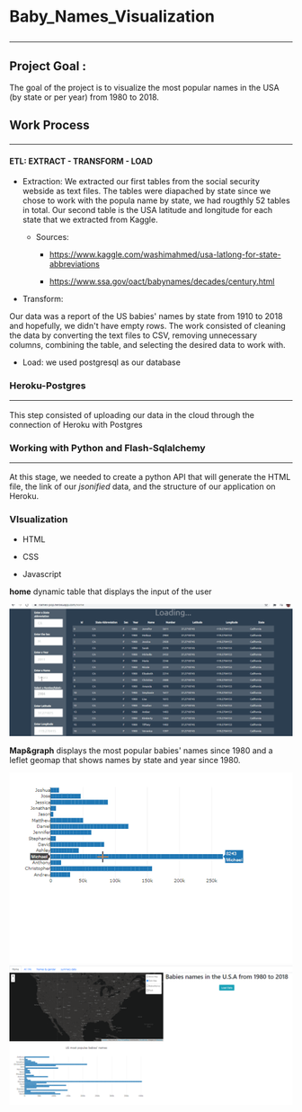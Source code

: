 # Baby_Names_Visualization <hr>

## Project Goal :

The goal of the project is to visualize the most popular names in the USA (by state or per year) from 1980 to 2018.

## Work Process <hr/>

#### ETL: EXTRACT - TRANSFORM - LOAD

* Extraction:
  We extracted our first tables from the social security webside as text files. The tables were diapached by state since we chose to work with the popula name by state, we had rougthly 52 tables in total. Our second table is the USA latitude and longitude for each state that we extracted from Kaggle.


    + Sources:
  
       - https://www.kaggle.com/washimahmed/usa-latlong-for-state-abbreviations

       - https://www.ssa.gov/oact/babynames/decades/century.html

* Transform:
  
Our data was a report of the US babies' names by state from 1910 to 2018 and hopefully, we didn't have empty rows. The work consisted of cleaning the data by converting the text files to CSV, removing unnecessary columns, combining the table, and selecting the desired data to work with.

* Load:
we used postgresql as our database

### Heroku-Postgres <hr/>

This step consisted of uploading our data in the cloud through the connection of Heroku  with Postgres 


### Working with Python and Flash-Sqlalchemy <hr/>

At this stage, we needed to create a python API that will generate the HTML file, the link of our _jsonified_ data, and the structure of our application on Heroku. 


### VIsualization

+ HTML

+ CSS

+ Javascript


**home**   dynamic table that  displays the input of the user 


![](static/Resources/project_2_gift.gif)

 
**Map&graph**   displays the most popular babies' names since 1980 and a leflet geomap that shows names by state and year since 1980.

![](static/Resources/project_2_gift_3.gif)
![](static/Resources/Capture_pic.PNG)




